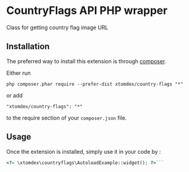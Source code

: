 CountryFlags API PHP wrapper
============================
Class for getting country flag image URL

Installation
------------

The preferred way to install this extension is through [composer](http://getcomposer.org/download/).

Either run

```
php composer.phar require --prefer-dist xtomdex/country-flags "*"
```

or add

```
"xtomdex/country-flags": "*"
```

to the require section of your `composer.json` file.


Usage
-----

Once the extension is installed, simply use it in your code by  :

```php
<?= \xtomdex\countryflags\AutoloadExample::widget(); ?>```